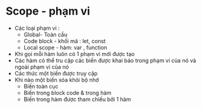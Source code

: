 # Scope - phạm vi
- Các loại phạm vi :
    - Global- Toàn cầu 
    - Code block - khối mã : let, const
    - Local scope - hàm: var , function 
- Khi gọi mỗi hàm luôn có 1 phạm vi mới được tạo 
- Các hàm có thể tru cập các biến được khai báo trong phạm vi của nó và ngoài phạm vi của nó 
- Các thức một biến được truy cập 
- Khi nào một biến xóa khỏi bộ nhớ 
    - Biến toàn cục 
    - Biến trong block code & trong hàm 
    - Biến trong hàm được tham chiếu bởi 1 hàm 
    